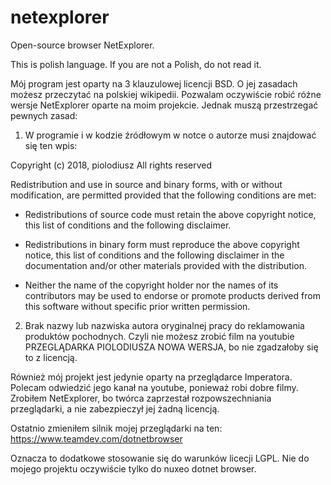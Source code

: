 # netexplorer
Open-source browser NetExplorer.

This is polish language. If you are not a Polish, do not read it.

Mój program jest oparty na 3 klauzulowej licencji BSD. O jej zasadach możesz przeczytać na polskiej wikipedii.
Pozwalam oczywiście robić różne wersje NetExplorer oparte na moim projekcie. Jednak muszą przestrzegać
pewnych zasad:
1. W programie i w kodzie źródłowym w notce o autorze musi znajdować się ten wpis:

Copyright (c) 2018, piolodiusz
All rights reserved

Redistribution and use in source and binary forms, with or without
modification, are permitted provided that the following conditions are met:

* Redistributions of source code must retain the above copyright notice, this
  list of conditions and the following disclaimer.

* Redistributions in binary form must reproduce the above copyright notice,
  this list of conditions and the following disclaimer in the documentation
  and/or other materials provided with the distribution.

* Neither the name of the copyright holder nor the names of its
  contributors may be used to endorse or promote products derived from
  this software without specific prior written permission.

2. Brak nazwy lub nazwiska autora oryginalnej pracy do reklamowania produktów pochodnych. Czyli nie możesz
zrobić film na youtubie PRZEGLĄDARKA PIOLODIUSZA NOWA WERSJA, bo nie zgadzałoby się to z licencją.

Również mój projekt jest jedynie oparty na przeglądarce Imperatora. Polecam odwiedzić jego kanał na youtube,
ponieważ robi dobre filmy. Zrobiłem NetExplorer, bo twórca zaprzestał rozpowszechniania przeglądarki, a nie zabezpieczył
jej żadną licencją.

Ostatnio zmieniłem silnik mojej przeglądarki na ten:
https://www.teamdev.com/dotnetbrowser

Oznacza to dodatkowe stosowanie się do warunków licecji LGPL. Nie do mojego projektu oczywiście tylko do
nuxeo dotnet browser.
